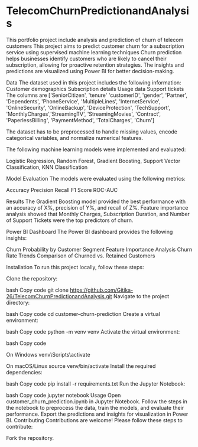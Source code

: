 # TelecomChurnPredictionandAnalysis
This portfolio project include analysis and prediction of churn of telecom customers
This project aims to predict customer churn for a subscription service using supervised machine learning techniques Churn prediction helps businesses identify customers who are likely to cancel their subscription, allowing for proactive retention strategies. The insights and predictions are visualized using Power BI for better decision-making.


Data The dataset used in this project includes the following information: Customer demographics Subscription details Usage data Support tickets The columns are ['SeniorCitizen', 'tenure' 'customerID', 'gender', 'Partner', 'Dependents', 'PhoneService', 'MultipleLines', 'InternetService', 'OnlineSecurity', 'OnlineBackup', 'DeviceProtection', 'TechSupport', 'MonthlyCharges','StreamingTV', 'StreamingMovies', 'Contract', 'PaperlessBilling', 'PaymentMethod', 'TotalCharges', 'Churn']

The dataset has to be preprocessed to handle missing values, encode categorical variables, and normalize numerical features.

The following machine learning models were implemented and evaluated:

Logistic Regression,
Random Forest,
Gradient Boosting,
Support Vector Classification,
KNN Classification

Model Evaluation The models were evaluated using the following metrics:

Accuracy Precision Recall F1 Score ROC-AUC

Results The Gradient Boosting model provided the best performance with an accuracy of X%, precision of Y%, and recall of Z%. Feature importance analysis showed that Monthly Charges, Subscription Duration, and Number of Support Tickets were the top predictors of churn.

Power BI Dashboard The Power BI dashboard provides the following insights:

Churn Probability by Customer Segment Feature Importance Analysis Churn Rate Trends Comparison of Churned vs. Retained Customers

Installation To run this project locally, follow these steps:

Clone the repository:

bash Copy code git clone https://github.com/Gitika-26/TelecomChurnPredictionandAnalysis.git Navigate to the project directory:

bash Copy code cd customer-churn-prediction Create a virtual environment:

bash Copy code python -m venv venv Activate the virtual environment:

bash Copy code

On Windows
venv\Scripts\activate

On macOS/Linux
source venv/bin/activate Install the required dependencies:

bash Copy code pip install -r requirements.txt Run the Jupyter Notebook:

bash Copy code jupyter notebook Usage Open customer_churn_prediction.ipynb in Jupyter Notebook. Follow the steps in the notebook to preprocess the data, train the models, and evaluate their performance. Export the predictions and insights for visualization in Power BI. Contributing Contributions are welcome! Please follow these steps to contribute:

Fork the repository.
